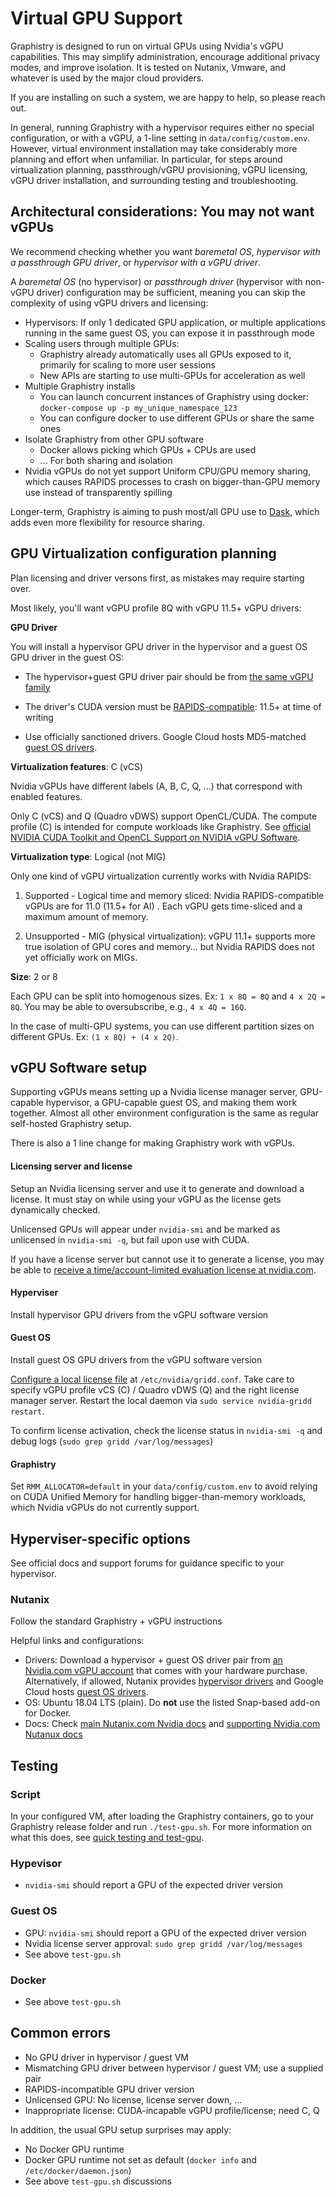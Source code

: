 # Virtual GPU Support

Graphistry is designed to run on virtual GPUs using Nvidia's vGPU capabilities. This may simplify administration, encourage additional privacy modes, and improve isolation. It is tested on Nutanix, Vmware, and whatever is used by the major cloud providers.

If you are installing on such a system, we are happy to help, so please reach out.

In general, running Graphistry with a hypervisor requires either no special configuration, or with a vGPU, a 1-line setting in `data/config/custom.env`. However, virtual environment installation may take considerably more planning and effort when unfamiliar. In particular, for steps around virtualization planning, passthrough/vGPU provisioning, vGPU licensing, vGPU driver installation, and surrounding testing and troubleshooting.

## Architectural considerations: You may not want vGPUs

We recommend checking whether you want *baremetal OS*, *hypervisor with a passthrough GPU driver*, or *hypervisor with a vGPU driver*.

A *baremetal OS* (no hypervisor) or *passthrough driver* (hypervisor with non-vGPU driver) configuration may be sufficient, meaning you can skip the complexity of using vGPU drivers and licensing:

* Hypervisors: If only 1 dedicated GPU application, or multiple applications running in the same guest OS, you can expose it in passthrough mode
* Scaling users through multiple GPUs:
  * Graphistry already automatically uses all GPUs exposed to it, primarily for scaling to more user sessions
  * New APIs are starting to use multi-GPUs for acceleration as well
* Multiple Graphistry installs
  * You can launch concurrent instances of Graphistry using docker: `docker-compose up -p my_unique_namespace_123`
  * You can configure docker to use different GPUs or share the same ones
* Isolate Graphistry from other GPU software
  * Docker allows picking which GPUs + CPUs are used
  * ... For both sharing and isolation
* Nvidia vGPUs do not yet support Uniform CPU/GPU memory sharing, which causes RAPIDS processes to crash on bigger-than-GPU memory use instead of transparently spilling

Longer-term, Graphistry is aiming to push most/all GPU use to [Dask](https://docs.dask.org/en/latest/gpu.html), which adds even more flexibility for resource sharing.

## GPU Virtualization configuration planning

Plan licensing and driver versons first, as mistakes may require starting over.

Most likely, you'll want vGPU profile 8Q with vGPU 11.5+ vGPU drivers:

**GPU Driver**

You will install a hypervisor GPU driver in the hypervisor and a guest OS GPU driver in the guest OS:

* The hypervisor+guest GPU driver pair should be from [the same vGPU family](https://docs.nvidia.com/grid/index.html)

* The driver's CUDA version must be [RAPIDS-compatible](https://rapids.ai/start.html): 11.5+ at time of writing

* Use officially sanctioned drivers. Google Cloud hosts MD5-matched [guest OS drivers](https://cloud.google.com/compute/docs/gpus/grid-drivers-table).

**Virtualization features**: C (vCS)

Nvidia vGPUs have different labels (A, B, C, Q, ...) that correspond with enabled features.

Only C (vCS) and Q (Quadro vDWS) support OpenCL/CUDA. The compute profile (C) is intended for compute workloads like Graphistry. See [official NVIDIA CUDA Toolkit and OpenCL Support on NVIDIA vGPU Software](https://docs.nvidia.com/grid/latest/grid-vgpu-user-guide/index.html#cuda-open-cl-support-vgpu).

**Virtualization type**: Logical (not MIG)

Only one kind of vGPU virtualization currently works with Nvidia RAPIDS:

1. Supported - Logical time and memory sliced: Nvidia RAPIDS-compatible vGPUs are for 11.0 (11.5+ for AI) . Each vGPU gets time-sliced and a maximum amount of memory.

2. Unsupported - MIG (physical virtualization): vGPU 11.1+ supports more true isolation of GPU cores and memory... but Nvidia RAPIDS does not yet officially work on MIGs.

**Size**: 2 or 8

Each GPU can be split into homogenous sizes. Ex: `1 x 8Q = 8Q` and `4 x 2Q = 8Q`. You may be able to oversubscribe, e.g., `4 x 4Q = 16Q`.

In the case of multi-GPU systems, you can use different partition sizes on different GPUs. Ex: `(1 x 8Q) + (4 x 2Q)`.

## vGPU Software setup

Supporting vGPUs means setting up a Nvidia license manager server, GPU-capable hypervisor, a GPU-capable guest OS, and making them work together. Almost all other environment configuration is the same as regular self-hosted Graphistry setup.

There is also a 1 line change for making Graphistry work with vGPUs.

#### Licensing server and license

Setup an Nvidia licensing server and use it to generate and download a license. It must stay on while using your vGPU as the license gets dynamically checked.

Unlicensed GPUs will appear under `nvidia-smi` and be marked as unlicensed in `nvidia-smi -q`, but fail upon use with CUDA.

If you have a license server but cannot use it to generate a license, you may be able to [receive a time/account-limited evaluation license at nvidia.com]( https://www.nvidia.com/object/nvidia-enterprise-account.html).


#### Hyperviser

Install hypervisor GPU drivers from the vGPU software version

#### Guest OS

Install guest OS GPU drivers from the vGPU software version

[Configure a local license file](https://docs.nvidia.com/grid/latest/grid-licensing-user-guide/index.html#licensing-grid-software-linux-config-file) at `/etc/nvidia/gridd.conf`. Take care to specify vGPU profile vCS (C) / Quadro vDWS (Q) and the right license manager server. Restart the local daemon via `sudo service nvidia-gridd restart`. 

To confirm license activation, check the license status in `nvidia-smi -q` and debug logs (`sudo grep gridd /var/log/messages`)

#### Graphistry

Set `RMM_ALLOCATOR=default` in your `data/config/custom.env` to avoid relying on CUDA Unified Memory for handling bigger-than-memory workloads, which Nvidia vGPUs do not currently support.

## Hyperviser-specific options

See official docs and support forums for guidance specific to your hypervisor.

### Nutanix

Follow the standard Graphistry + vGPU instructions

Helpful links and configurations:

* Drivers: Download a hypervisor + guest OS driver pair from [an Nvidia.com vGPU account](https://nvid.nvidia.com/siteminderagent/forms/login.fcc) that comes with your hardware purchase. Alternatively, if allowed, Nutanix provides [hypervisor drivers](https://portal.nutanix.com/page/downloads?product=ahv&bit=NVIDIA) and Google Cloud hosts [guest OS drivers](https://cloud.google.com/compute/docs/gpus/grid-drivers-table).
* OS: Ubuntu 18.04 LTS (plain). Do **not** use the listed Snap-based add-on for Docker.
* Docs: Check [main Nutanix.com Nvidia docs](https://portal.nutanix.com/page/documents/details?targetId=AHV-Admin-Guide-v5_19:ahv-gpu-support-on-ahv-c.html) and [supporting Nvidia.com Nutanux docs](https://docs.nvidia.com/grid/10.0/grid-vgpu-release-notes-nutanix-ahv/index.html)


## Testing

### Script

In your configured VM, after loading the Graphistry containers, go to your Graphistry release folder and run `./test-gpu.sh`. For more information on what this does, see [quick testing and test-gpu](docs/testing-an-install.md#6-quick-testing-and-test-gpu).

### Hypevisor

* `nvidia-smi` should report a GPU of the expected driver version

### Guest OS

* GPU: `nvidia-smi` should report a GPU of the expected driver version
* Nvidia license server approval: `sudo grep gridd /var/log/messages`
* See above `test-gpu.sh`

### Docker

* See above `test-gpu.sh`

## Common errors

* No GPU driver in hypervisor / guest VM
* Mismatching GPU driver between hypervisor / guest VM; use a supplied pair
* RAPIDS-incompatible GPU driver version
* Unlicensed GPU: No license, license server down, ...
* Inappropriate license: CUDA-incapable vGPU profile/license; need C, Q

In addition, the usual GPU setup surprises may apply:
* No Docker GPU runtime
* Docker GPU runtime not set as default (`docker info` and `/etc/docker/daemon.json`)
* See above `test-gpu.sh` discussions


